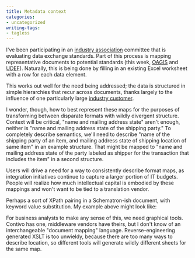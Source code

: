 ```yaml
---
title: Metadata context
categories:
- uncategorized
writing-tags:
- tagless
---
```


I've been participating in an [industry
association][1] committee that is evaluating data exchange standards.  Part of this process is mapping representative documents to potential standards (this week, [OAGIS][2] and [UDEF][3]).  Naturally, this is being done by filling in an existing Excel worksheet with a row for each data element.

   [1]: http://www.aia-aerospace.org/
   [2]: http://www.openapplications.org/
   [3]: http://www.udef.org/

This works out well for the need being addressed; the data is structured in simple hierarchies that recur across documents, thanks largely to the influence of one particularly large [industry
customer][4].

   [4]: http://www.dod.mil/

I wonder, though, how to best represent these maps for the purposes of transforming between disparate formats with wildly divergent structure.  Context will be critical, "name and mailing address state" aren't enough, neither is "name and mailing address state of the shipping party."  To completely describe semantics, we'll need to describe "name of the shipping party of an item, and mailing address state of shipping location of same item" in an example structure.  That might be mapped to "name and mailing address state of the party labeled as shipper for the transaction that includes the item" in a second structure.

Users will drive a need for a way to consistently describe format maps, as integration initiatives continue to capture a larger portion of IT budgets.  People will realize how much intellectual capital is embodied by these mappings and won't want to be tied to a translation vendor.

Perhaps a sort of XPath pairing in a Schematron-ish document, with keyword value substitution.  My example above might look like:
	
		
		
	
	
		
		
	

For business analysts to make any sense of this, we need graphical tools.  Contivo has one, middleware vendors have theirs, but I don't know of an interchangeable "document mapping" language.  Reverse-engineering generated XSLT is too unwieldy, because there are too many ways to describe location, so different tools will generate wildly different sheets for the same map.
